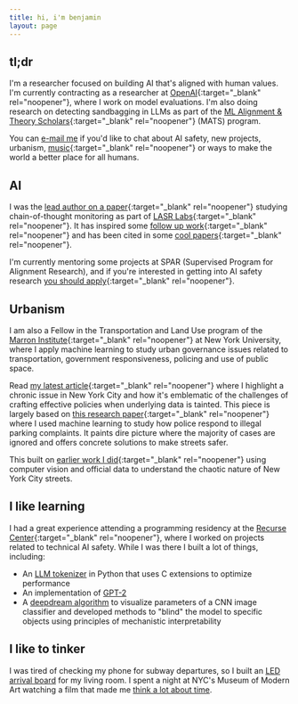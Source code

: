 ```yaml
---
title: hi, i'm benjamin
layout: page
---
```

## tl;dr

I'm a researcher focused on building AI that's aligned with human values. I'm currently contracting as a researcher at [OpenAI](https://openai.com/safety/){:target="_blank" rel="noopener"}, where I work on model evaluations. I'm also doing research on detecting sandbagging in LLMs as part of the [ML Alignment & Theory Scholars](https://www.matsprogram.org/){:target="_blank" rel="noopener"} (MATS) program.

You can [e-mail me](mailto:website@benjaminarnav.com) if you'd like to chat about
AI safety, new projects, urbanism, [music](https://www.youtube.com/watch?v=OKgYJnBCjXk){:target="_blank" rel="noopener"} or ways to make the world a better place for all humans.

## AI

I was the [lead author on a paper](https://arxiv.org/abs/2505.23575){:target="_blank" rel="noopener"} studying chain-of-thought monitoring as part of [LASR Labs](https://www.lasrlabs.org/){:target="_blank" rel="noopener"}. It has inspired some [follow up work](https://www.lesswrong.com/posts/nRcKDYi2KfRTXdvDF/extract-and-evaluate-monitoring-can-significantly-enhance){:target="_blank" rel="noopener"} and has been cited in some [cool papers](https://arxiv.org/pdf/2507.11473){:target="_blank" rel="noopener"}.

I'm currently mentoring some projects at SPAR (Supervised Program for Alignment Research), and if you're interested in getting into AI safety research [you should apply](https://sparai.org/){:target="_blank" rel="noopener"}.

## Urbanism

I am also a Fellow in the Transportation and Land Use program of the [Marron Institute](https://marroninstitute.nyu.edu){:target="_blank" rel="noopener"} at New York University, where I apply machine learning to study urban governance issues related to transportation, government responsiveness, policing and use of public space.

Read [my latest article](https://www.vitalcitynyc.org/articles/illegal-parking-and-failed-governance-ai-study-of-nypd-enforcement?){:target="_blank" rel="noopener"} where I highlight a chronic issue in New York City and how it's emblematic of the challenges of crafting effective policies when underlying data is tainted. This piece is largely based on [this research paper](https://www.sciencedirect.com/science/article/pii/S026427512500592X){:target="_blank" rel="noopener"} where I used machine learning to study how police respond to illegal parking complaints. It paints dire picture where the majority of cases are ignored and offers concrete solutions to make streets safer.

This built on [earlier work I did](https://www.vitalcitynyc.org/articles/the-lawless-state-of-new-yorks-streets){:target="_blank" rel="noopener"} using computer vision and official data to understand the chaotic nature of New York City streets.

## I like learning

I had a great experience attending a programming residency at the [Recurse Center](https://www.recurse.com){:target="_blank" rel="noopener"}, where I worked on projects related to technical AI safety. While I was there I built a lot of things, including:

- An [LLM tokenizer](/posts/bytephase.md) in Python that uses C extensions to optimize performance
- An implementation of [GPT-2](https://github.com/benarnav/gpt2)
- A [deepdream algorithm](/posts/dream_mech_interp.md) to visualize parameters of a CNN image classifier and developed methods to "blind" the model to specific objects using principles of mechanistic interpretability

## I like to tinker

I was tired of checking my phone for subway departures, so I built an [LED arrival board](posts/arrivals_rgb_display.md) for my living room. I spent a night at NYC's Museum of Modern Art watching a film that made me [think a lot about time](/posts/anticlock/).
